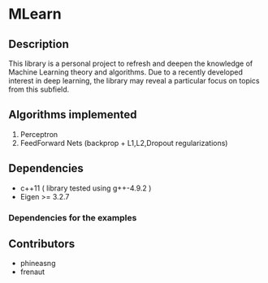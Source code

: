 # MLearn
## Description
This library is a personal project to refresh and deepen the knowledge of Machine Learning theory and algorithms. 
Due to a recently developed interest in deep learning, the library may reveal a particular focus on topics from this subfield.

## Algorithms implemented
1. Perceptron
2. FeedForward Nets (backprop + L1,L2,Dropout regularizations)

## Dependencies
* c++11 ( library tested using g++-4.9.2 )
* Eigen >= 3.2.7
### Dependencies for the examples

## Contributors
* phineasng
* frenaut
